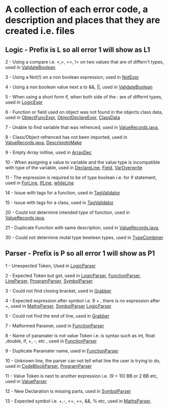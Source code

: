 # A collection of each error code, a description and places that they are created i.e. files

## Logic - Prefix is L so all error 1 will show as L1

2  - Using a compare i.e. <,>, ==, != on two values that are of differn't types, used in [ValidateBoolean](../../main/java/dos/EXL/Validator/Boolean/ValBoolean.java)

3  - Using a Not(!) on a non boolean expression, used in [NotExpr](../../main/java/dos/EXL/Types/Unary/NotExpr.java)

4  - Using a non boolean value next a to &&, ||, used in [ValidateBoolean](../../main/java/dos/EXL/Validator/Boolean/ValBoolean.java)

5  - When using a short form if, when both side of the : are of differnt types, used in [LogicExpr](../../main/java/dos/EXL/Types/Trechery/LogicExpr.java)

6  - Function or field used on object was not found in the objects class data, used in [ObjectFuncExpr](../../main/java/dos/EXL/Types/Binary/ObjectFuncExpr.java), [ObjectDeclareExpr](../../main/java/dos/EXL/Types/Unary/ObjectDeclareExpr.java), [ClassData](../../main/java/dos/Util/InfoClasses/ClassData.java)

7  - Unable to find variable that was refrenced, used in [ValueRecords.java](../../main/java/dos/Util/ValueRecords.java),

8  - Class/Object refrenced has not been imported, used in  [ValueRecords.java](../../main/java/dos/Util/ValueRecords.java), [DescripiotnMake](../../main/java/dos/Util/DescriptionMaker.java)

9  - Empty Array initlise, used in [ArrayDec](../../main/java/dos/EXL/Types/ArrayExpr.java)

10 - When assigning a value to variable and the value type is incompatible with type of the variable, used in [DeclareLine](../../main/java/dos/EXL/Types/Lines/DeclarLine.java), [Field](../../main/java/dos/EXL/Types/Lines/Field.java), [VarOverwrite](../../main/java/dos/EXL/Types/Lines/Field.java)

11 - The expression is required to be of type boolean i.e. for if statement, used in [ForLine](../../main/java/dos/EXL/Types/Lines/ForLine.java), [IfLine](../../main/java/dos/EXL/Types/Lines/IfLine.java), [whileLine](../../main/java/dos/EXL/Types/Lines/WhileLine.java)

14 - Issue with tags for a function, used in [TagValidator](../../main/java/dos/EXL/Validator/Misc/TagValidator.java)

15 - Issue with tags for a class, used in [TagValidator](../../main/java/dos/EXL/Validator/Misc/TagValidator.java)

20 - Could not determine intended type of function, used in [ValueRecords.java](../../main/java/dos/Util/DescriptionMaker.java),

21 - Duplicate Function with same description, used in [ValueRecords.java](../../main/java/dos/Util/DescriptionMaker.java),

30 - Could not determine mutal type bewteen types, used in [TypeCombiner](../../main/java/dos/EXL/Validator/Util/TypeCombiner.java)


## Parser - Prefix is P so all error 1 will show as P1

1  - Unexpected Token, Used in [LogicParser](../../main/java/dos/EXL/Parser/Expressions/LogicParser.java)

2  - Expected Token but got, used in [LogicParser](../../main/java/dos/EXL/Parser/Expressions/LogicParser.java), [FunctionParser](../../main/java/dos/EXL/Parser/FunctionParser.java), [LineParser](../../main/java/dos/EXL/Parser/LineParser.java), [ProgramParser](../../main/java/dos/EXL/Parser/ProgramParser.java), [SymbolParser](../../main/java/dos/EXL/Parser/Expressions/SymbolParser.java)

3  - Could not find closing bracket, used in [Grabber](../../main/java/dos/EXL/Parser/Util/Grabber.java)

4 - Expected expression after symbol i.e. 9 + , there is no expression after +, used in [MathsParser](), [SymbolParser]() [LogicParser]()

5  - Could not find the end of line, used in [Grabber](../../main/java/dos/EXL/Parser/Util/Grabber.java)

7  - Malformed Paramer, used in [FunctionParser](../../main/java/dos/EXL/Parser/FunctionParser.java)

8  - Name of paramater is not value Token i.e. is syntax such as int, float ,double, if, +, -,  etc , used in [FunctionParser](../../main/java/dos/EXL/Parser/FunctionParser.java)

9  - Duplicate Paramater name, used in [FunctionParser](../../main/java/dos/EXL/Parser/FunctionParser.java)

10 - Unknown line, the parser can not tell what line the user is trying to do, used in [CodeBlockParser](../../main/java/dos/EXL/Parser/CodeBlockParser.java), [ProgramParser](../../main/java/dos/EXL/Parser/ProgramParser.java)

11 - Value Token is next to another expression i.e. (9 < 10) BB or 2 BB etc, used in [ValueParser](../../main/java/dos/EXL/Parser/Expressions/ValueParser.java) 

12 - New Declaration is missing parts, used in [SymbolParser](../../main/java/dos/EXL/Parser/Expressions/SymbolParser.java)

13 - Expected symbol i.e. +,-, <=, ==, &&, % etc, used in [MathsParser](), 

